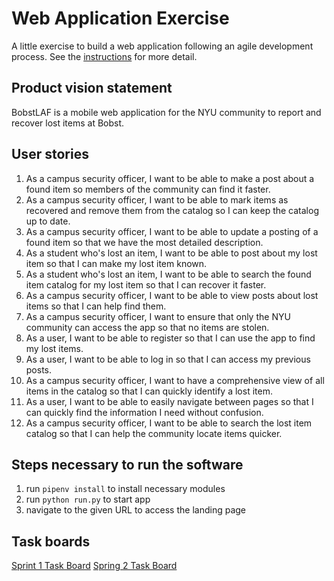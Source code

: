 # Web Application Exercise

A little exercise to build a web application following an agile development process. See the [instructions](instructions.md) for more detail.

## Product vision statement

BobstLAF is a mobile web application for the NYU community to report and recover lost items at Bobst.

## User stories

1. As a campus security officer, I want to be able to make a post about a found item so members of the community can find it faster.
2. As a campus security officer, I want to be able to mark items as recovered and remove them from the catalog so I can keep the catalog up to date.
3. As a campus security officer, I want to be able to update a posting of a found item so that we have the most detailed description.
4. As a student who's lost an item, I want to be able to post about my lost item so that I can make my lost item known.
5. As a student who's lost an item, I want to be able to search the found item catalog for my lost item so that I can recover it faster.
6. As a campus security officer, I want to be able to view posts about lost items so that I can help find them.
7. As a campus security officer, I want to ensure that only the NYU community can access the app so that no items are stolen.
8. As a user, I want to be able to register so that I can use the app to find my lost items.
9. As a user, I want to be able to log in so that I can access my previous posts.
10. As a campus security officer, I want to have a comprehensive view of all items in the catalog so that I can quickly identify a lost item.
11. As a user, I want to be able to easily navigate between pages so that I can quickly find the information I need without confusion.
12. As a campus security officer, I want to be able to search the lost item catalog so that I can help the community locate items quicker.

## Steps necessary to run the software

1. run `pipenv install` to install necessary modules
2. run `python run.py` to start app
3. navigate to the given URL to access the landing page

## Task boards

[Sprint 1 Task Board](https://github.com/orgs/software-students-spring2025/projects/63)
[Spring 2 Task Board](https://github.com/orgs/software-students-spring2025/projects/133)
